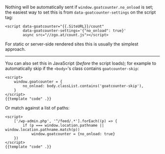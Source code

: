 Nothing will be automatically sent if `window.goatcounter.no_onload` is set; the
easiest way to set this is from `data-goatcounter-settings` on the script tag:

    <script data-goatcounter="{{.SiteURL}}/count"
            data-goatcounter-settings='{"no_onload": true}'
            async src="//zgo.at/count.js"></script>

For static or server-side rendered sites this is usually the simplest approach.

---

You can also set this in JavaScript (*before* the script loads); for example to
automatically skip if the `<body>`'s class contains `goatcounter-skip`:

    <script>
        window.goatcounter = {
            no_onload: body.classList.contains('goatcounter-skip'),
        }
    </script>
    {{template "code" .}}

Or match against a list of paths:

    <script>
        ['/wp-admin.php', '^/feed/.*'].forEach((p) => {
            if (p === window.location.pathname || window.location.pathname.match(p))
                window.goatcounter = {no_onload: true}
        })
    </script>
    {{template "code" .}}
